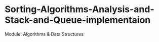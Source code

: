 # Sorting-Algorithms-Analysis-and-Stack-and-Queue-implementaion
Module: Algorithms &amp; Data Structures 
